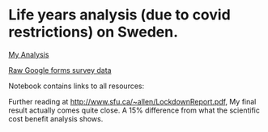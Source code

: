 # Life years analysis (due to covid restrictions) on Sweden.

[My Analysis](https://github.com/FardinAhsan146/Time-tradeoff-Sweden/blob/master/survey.ipynb)

[Raw Google forms survey data](https://github.com/FardinAhsan146/Time-tradeoff-Sweden/blob/master/Untitled%20form.csv)

Notebook contains links to all resources:

Further reading at http://www.sfu.ca/~allen/LockdownReport.pdf, My final result actually comes quite close. A 15% difference from what the scientific cost benefit analysis shows.

